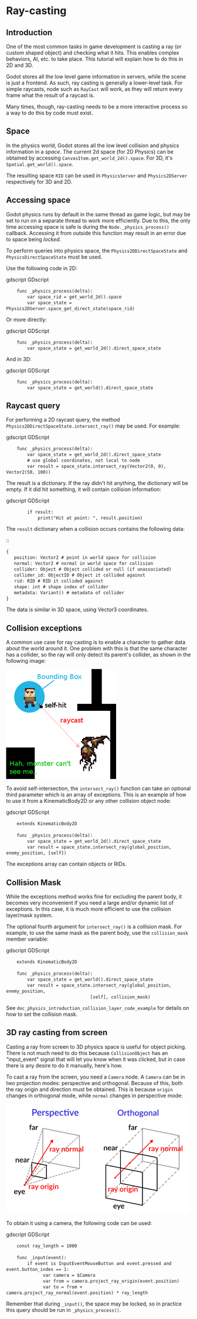 

Ray-casting
===========

Introduction
------------

One of the most common tasks in game development is casting a ray (or
custom shaped object) and checking what it hits. This enables complex
behaviors, AI, etc. to take place. This tutorial will explain how to
do this in 2D and 3D.

Godot stores all the low level game information in servers, while the
scene is just a frontend. As such, ray casting is generally a
lower-level task. For simple raycasts, node such as
`RayCast`
will work, as they will return every frame what the result of a raycast
is.

Many times, though, ray-casting needs to be a more interactive process
so a way to do this by code must exist.

Space
-----

In the physics world, Godot stores all the low level collision and
physics information in a *space*. The current 2d space (for 2D Physics)
can be obtained by accessing
`CanvasItem.get_world_2d().space`.
For 3D, it's `Spatial.get_world().space`.

The resulting space `RID` can be used in
`PhysicsServer` and
`Physics2DServer` respectively for 3D and 2D.

Accessing space
---------------

Godot physics runs by default in the same thread as game logic, but may
be set to run on a separate thread to work more efficiently. Due to
this, the only time accessing space is safe is during the
`Node._physics_process()`
callback. Accessing it from outside this function may result in an error
due to space being *locked*.

To perform queries into physics space, the
`Physics2DDirectSpaceState`
and `PhysicsDirectSpaceState`
must be used.

Use the following code in 2D:

gdscript GDscript

```
    func _physics_process(delta):
        var space_rid = get_world_2d().space
        var space_state = Physics2DServer.space_get_direct_state(space_rid)
```

Or more directly:

gdscript GDScript

```
    func _physics_process(delta):
        var space_state = get_world_2d().direct_space_state
```

And in 3D:

gdscript GDScript

```
    func _physics_process(delta):
        var space_state = get_world().direct_space_state
```

Raycast query
-------------

For performing a 2D raycast query, the method
`Physics2DDirectSpaceState.intersect_ray()`
may be used. For example:

gdscript GDScript

```
    func _physics_process(delta):
        var space_state = get_world_2d().direct_space_state
        # use global coordinates, not local to node
        var result = space_state.intersect_ray(Vector2(0, 0), Vector2(50, 100))
```

The result is a dictionary. If the ray didn't hit anything, the dictionary will
be empty. If it did hit something, it will contain collision information:

gdscript GDScript

```
        if result:
            print("Hit at point: ", result.position)
```

The `result` dictionary when a collision occurs contains the following
data:

::

    {
       position: Vector2 # point in world space for collision
       normal: Vector2 # normal in world space for collision
       collider: Object # Object collided or null (if unassociated)
       collider_id: ObjectID # Object it collided against
       rid: RID # RID it collided against
       shape: int # shape index of collider
       metadata: Variant() # metadata of collider
    }

The data is similar in 3D space, using Vector3 coordinates.

Collision exceptions
--------------------

A common use case for ray casting is to enable a character to gather data
about the world around it. One problem with this is that the same character
has a collider, so the ray will only detect its parent's collider,
as shown in the following image:

![](img/raycast_falsepositive.png)

To avoid self-intersection, the `intersect_ray()` function can take an
optional third parameter which is an array of exceptions. This is an
example of how to use it from a KinematicBody2D or any other
collision object node:

gdscript GDScript

```
    extends KinematicBody2D

    func _physics_process(delta):
        var space_state = get_world_2d().direct_space_state
        var result = space_state.intersect_ray(global_position, enemy_position, [self])
```

The exceptions array can contain objects or RIDs.

Collision Mask
--------------

While the exceptions method works fine for excluding the parent body, it becomes
very inconvenient if you need a large and/or dynamic list of exceptions. In
this case, it is much more efficient to use the collision layer/mask system.

The optional fourth argument for `intersect_ray()` is a collision mask. For
example, to use the same mask as the parent body, use the `collision_mask`
member variable:

gdscript GDScript

```
    extends KinematicBody2D

    func _physics_process(delta):
        var space_state = get_world().direct_space_state
        var result = space_state.intersect_ray(global_position, enemy_position,
                                [self], collision_mask)
```

See `doc_physics_introduction_collision_layer_code_example` for details on how to set the collision mask.

3D ray casting from screen
--------------------------

Casting a ray from screen to 3D physics space is useful for object
picking. There is not much need to do this because
`CollisionObject`
has an "input_event" signal that will let you know when it was clicked,
but in case there is any desire to do it manually, here's how.

To cast a ray from the screen, you need a `Camera`
node. A `Camera` can be in two projection modes: perspective and
orthogonal. Because of this, both the ray origin and direction must be
obtained. This is because `origin` changes in orthogonal mode, while
`normal` changes in perspective mode:

![](img/raycast_projection.png)

To obtain it using a camera, the following code can be used:

gdscript GDScript

```
    const ray_length = 1000

    func _input(event):
        if event is InputEventMouseButton and event.pressed and event.button_index == 1:
              var camera = $Camera
              var from = camera.project_ray_origin(event.position)
              var to = from + camera.project_ray_normal(event.position) * ray_length
```


Remember that during `_input()`, the space may be locked, so in practice
this query should be run in `_physics_process()`.
